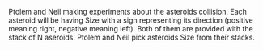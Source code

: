 Ptolem and Neil making experiments about the asteroids collision. Each asteroid will be having Size with a sign representing its direction (positive meaning right, negative meaning left). Both of them are provided with the stack of N aseroids. Ptolem and Neil pick asteroids Size from their stacks.
